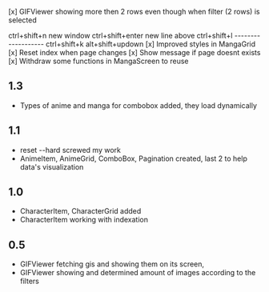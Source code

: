 [x] GIFViewer showing more then 2 rows even though when filter (2 rows) is selected

ctrl+shift+n new window
ctrl+shift+enter new line above
ctrl+shift+l -------------------
ctrl+shift+k
alt+shift+updown
[x] Improved styles in MangaGrid
[x] Reset index when page changes
[x] Show message if page doesnt exists
[x] Withdraw some functions in MangaScreen to reuse

## 1.3

- Types of anime and manga for combobox added, they load dynamically

## 1.1

- reset --hard screwed my work
- AnimeItem, AnimeGrid, ComboBox, Pagination created, last 2 to help data's visualization

## 1.0

- CharacterItem, CharacterGrid added
- CharacterItem working with indexation

## 0.5

- GIFViewer fetching gis and showing them on its screen,
- GIFViewer showing and determined amount of images according to the filters
